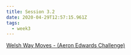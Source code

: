 ```yaml
---
title: Session 3.2
date: 2020-04-29T12:57:15.961Z
tags:
  - week3
---
```

[Welsh Way Moves - (Aeron Edwards Challenge)](https://res.cloudinary.com/jenko/image/upload/v1588066866/tns-lockdown-activities/week3/session2/Week_3_-_Welsh_Way_Moves_Aeron_Edwards_Challenge_Practice_2_qnjs4r.pdf)